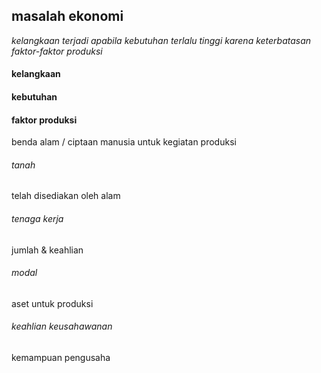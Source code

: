 ## masalah ekonomi
*kelangkaan terjadi apabila kebutuhan terlalu tinggi karena keterbatasan faktor-faktor produksi*

#### kelangkaan
#### kebutuhan
#### faktor produksi
benda alam / ciptaan manusia untuk kegiatan produksi
###### tanah
telah disediakan oleh alam
###### tenaga kerja
jumlah & keahlian
###### modal
aset untuk produksi
###### keahlian keusahawanan
kemampuan pengusaha